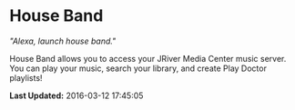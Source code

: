 # House Band
*"Alexa, launch house band."*

House Band allows you to access your JRiver Media Center music server. You can play your music, search your library, and create Play Doctor playlists!

**Last Updated:** 2016-03-12 17:45:05